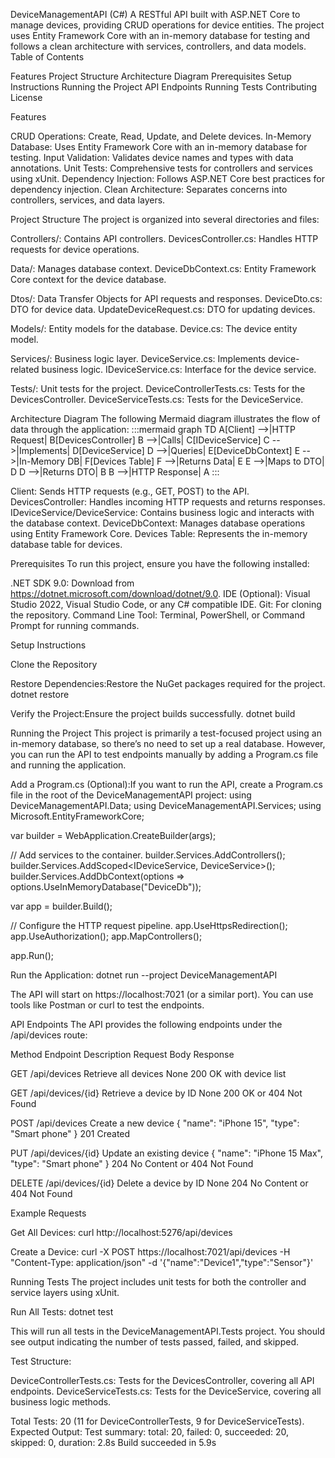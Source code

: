 DeviceManagementAPI (C#)
A RESTful API built with ASP.NET Core to manage devices, providing CRUD operations for device entities. The project uses Entity Framework Core with an in-memory database for testing and follows a clean architecture with services, controllers, and data models.
Table of Contents

Features
Project Structure
Architecture Diagram
Prerequisites
Setup Instructions
Running the Project
API Endpoints
Running Tests
Contributing
License

Features

CRUD Operations: Create, Read, Update, and Delete devices.
In-Memory Database: Uses Entity Framework Core with an in-memory database for testing.
Input Validation: Validates device names and types with data annotations.
Unit Tests: Comprehensive tests for controllers and services using xUnit.
Dependency Injection: Follows ASP.NET Core best practices for dependency injection.
Clean Architecture: Separates concerns into controllers, services, and data layers.

Project Structure
The project is organized into several directories and files:

Controllers/: Contains API controllers.
DevicesController.cs: Handles HTTP requests for device operations.


Data/: Manages database context.
DeviceDbContext.cs: Entity Framework Core context for the device database.


Dtos/: Data Transfer Objects for API requests and responses.
DeviceDto.cs: DTO for device data.
UpdateDeviceRequest.cs: DTO for updating devices.


Models/: Entity models for the database.
Device.cs: The device entity model.


Services/: Business logic layer.
DeviceService.cs: Implements device-related business logic.
IDeviceService.cs: Interface for the device service.


Tests/: Unit tests for the project.
DeviceControllerTests.cs: Tests for the DevicesController.
DeviceServiceTests.cs: Tests for the DeviceService.



Architecture Diagram
The following Mermaid diagram illustrates the flow of data through the application:
:::mermaid
graph TD
    A[Client] -->|HTTP Request| B[DevicesController]
    B -->|Calls| C[IDeviceService]
    C -->|Implements| D[DeviceService]
    D -->|Queries| E[DeviceDbContext]
    E -->|In-Memory DB| F[Devices Table]
    F -->|Returns Data| E
    E -->|Maps to DTO| D
    D -->|Returns DTO| B
    B -->|HTTP Response| A
:::

Client: Sends HTTP requests (e.g., GET, POST) to the API.
DevicesController: Handles incoming HTTP requests and returns responses.
IDeviceService/DeviceService: Contains business logic and interacts with the database context.
DeviceDbContext: Manages database operations using Entity Framework Core.
Devices Table: Represents the in-memory database table for devices.

Prerequisites
To run this project, ensure you have the following installed:

.NET SDK 9.0: Download from https://dotnet.microsoft.com/download/dotnet/9.0.
IDE (Optional): Visual Studio 2022, Visual Studio Code, or any C# compatible IDE.
Git: For cloning the repository.
Command Line Tool: Terminal, PowerShell, or Command Prompt for running commands.

Setup Instructions

Clone the Repository

Restore Dependencies:Restore the NuGet packages required for the project.
dotnet restore

Verify the Project:Ensure the project builds successfully.
dotnet build


Running the Project
This project is primarily a test-focused project using an in-memory database, so there’s no need to set up a real database. However, you can run the API to test endpoints manually by adding a Program.cs file and running the application.

Add a Program.cs (Optional):If you want to run the API, create a Program.cs file in the root of the DeviceManagementAPI project:
using DeviceManagementAPI.Data;
using DeviceManagementAPI.Services;
using Microsoft.EntityFrameworkCore;

var builder = WebApplication.CreateBuilder(args);

// Add services to the container.
builder.Services.AddControllers();
builder.Services.AddScoped<IDeviceService, DeviceService>();
builder.Services.AddDbContext<DeviceDbContext>(options =>
    options.UseInMemoryDatabase("DeviceDb"));

var app = builder.Build();

// Configure the HTTP request pipeline.
app.UseHttpsRedirection();
app.UseAuthorization();
app.MapControllers();

app.Run();


Run the Application:
dotnet run --project DeviceManagementAPI

The API will start on https://localhost:7021 (or a similar port). You can use tools like Postman or curl to test the endpoints.


API Endpoints
The API provides the following endpoints under the /api/devices route:



Method
Endpoint
Description
Request Body
Response



GET
/api/devices
Retrieve all devices
None
200 OK with device list


GET
/api/devices/{id}
Retrieve a device by ID
None
200 OK or 404 Not Found


POST
/api/devices
Create a new device
{ "name": "iPhone 15", "type": "Smart phone" }
201 Created


PUT
/api/devices/{id}
Update an existing device
{ "name": "iPhone 15 Max", "type": "Smart phone" }
204 No Content or 404 Not Found


DELETE
/api/devices/{id}
Delete a device by ID
None
204 No Content or 404 Not Found


Example Requests

Get All Devices:
curl http://localhost:5276/api/devices


Create a Device:
curl -X POST https://localhost:7021/api/devices -H "Content-Type: application/json" -d '{"name":"Device1","type":"Sensor"}'



Running Tests
The project includes unit tests for both the controller and service layers using xUnit.

Run All Tests:
dotnet test

This will run all tests in the DeviceManagementAPI.Tests project. You should see output indicating the number of tests passed, failed, and skipped.

Test Structure:

DeviceControllerTests.cs: Tests for the DevicesController, covering all API endpoints.
DeviceServiceTests.cs: Tests for the DeviceService, covering all business logic methods.

Total Tests: 20 (11 for DeviceControllerTests, 9 for DeviceServiceTests).
Expected Output:
Test summary: total: 20, failed: 0, succeeded: 20, skipped: 0, duration: 2.8s
Build succeeded in 5.9s
